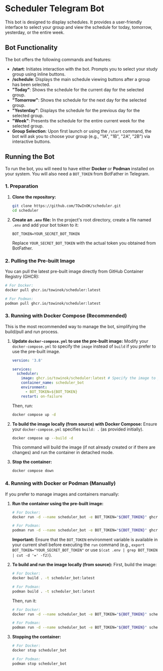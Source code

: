 # Scheduler Telegram Bot

This bot is designed to display schedules. It provides a user-friendly interface to select your group and view the schedule for today, tomorrow, yesterday, or the entire week.

## Bot Functionality

The bot offers the following commands and features:

*   **/start**: Initiates interaction with the bot. Prompts you to select your study group using inline buttons.
*   **/schedule**: Displays the main schedule viewing buttons after a group has been selected.
*   **"Today"**: Shows the schedule for the current day for the selected group.
*   **"Tomorrow"**: Shows the schedule for the next day for the selected group.
*   **"Yesterday"**: Displays the schedule for the previous day for the selected group.
*   **"Week"**: Presents the schedule for the entire current week for the selected group.
*   **Group Selection**: Upon first launch or using the `/start` command, the bot will ask you to choose your group (e.g., "1A", "1B", "2A", "2B") via interactive buttons.

## Running the Bot

To run the bot, you will need to have either **Docker** or **Podman** installed on your system. You will also need a `BOT_TOKEN` from BotFather in Telegram.

### 1. Preparation

1.  **Clone the repository:**
    ```bash
    git clone https://github.com/TOwInOK/scheduler.git
    cd scheduler
    ```
2.  **Create an `.env` file:**
    In the project's root directory, create a file named `.env` and add your bot token to it:
    ```/Users/towinok/Documents/rustdir/sheduller/.env
    BOT_TOKEN=YOUR_SECRET_BOT_TOKEN
    ```
    Replace `YOUR_SECRET_BOT_TOKEN` with the actual token you obtained from BotFather.

### 2. Pulling the Pre-built Image

You can pull the latest pre-built image directly from GitHub Container Registry (GHCR):

```bash
# For Docker:
docker pull ghcr.io/towinok/scheduler:latest

# For Podman:
podman pull ghcr.io/towinok/scheduler:latest
```

### 3. Running with Docker Compose (Recommended)

This is the most recommended way to manage the bot, simplifying the build/pull and run process.

1.  **Update `docker-compose.yml` to use the pre-built image:**
    Modify your `docker-compose.yml` to specify the `image` instead of `build` if you prefer to use the pre-built image.
    ```/Users/towinok/Documents/rustdir/sheduller/docker-compose.yml
    version: '3.8'

    services:
      scheduler:
        image: ghcr.io/towinok/scheduler:latest # Specify the image to pull
        container_name: scheduler_bot
        environment:
          - BOT_TOKEN=${BOT_TOKEN}
        restart: on-failure
    ```
    Then, run:
    ```bash
    docker compose up -d
    ```

2.  **To build the image locally (from source) with Docker Compose:**
    Ensure your `docker-compose.yml` specifies `build: .` (as provided initially).
    ```bash
    docker compose up --build -d
    ```
    This command will build the image (if not already created or if there are changes) and run the container in detached mode.

3.  **Stop the container:**
    ```bash
    docker compose down
    ```

### 4. Running with Docker or Podman (Manually)

If you prefer to manage images and containers manually:

1.  **Run the container using the pre-built image:**
    ```bash
    # For Docker:
    docker run -d --name scheduler_bot -e BOT_TOKEN="${BOT_TOKEN}" ghcr.io/towinok/scheduler:latest

    # For Podman:
    podman run -d --name scheduler_bot -e BOT_TOKEN="${BOT_TOKEN}" ghcr.io/towinok/scheduler:latest
    ```
    **Important:** Ensure that the `BOT_TOKEN` environment variable is available in your current shell before executing the `run` command (e.g., `export BOT_TOKEN="YOUR_SECRET_BOT_TOKEN"` or use `$(cat .env | grep BOT_TOKEN | cut -d '=' -f2)`).

2.  **To build and run the image locally (from source):**
    First, build the image:
    ```bash
    # For Docker:
    docker build . -t scheduler_bot:latest

    # For Podman:
    podman build . -t scheduler_bot:latest
    ```
    Then, run it:
    ```bash
    # For Docker:
    docker run -d --name scheduler_bot -e BOT_TOKEN="${BOT_TOKEN}" scheduler_bot:latest

    # For Podman:
    podman run -d --name scheduler_bot -e BOT_TOKEN="${BOT_TOKEN}" scheduler_bot:latest
    ```

3.  **Stopping the container:**
    ```bash
    # For Docker:
    docker stop scheduler_bot

    # For Podman:
    podman stop scheduler_bot
    ```
